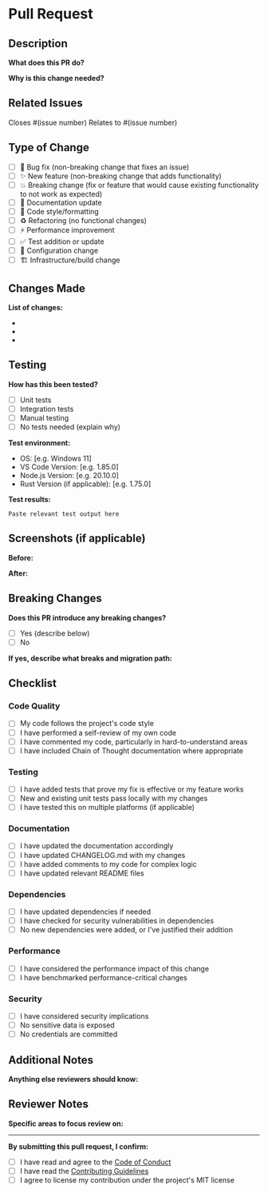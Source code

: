 # Pull Request

## Description

**What does this PR do?**


**Why is this change needed?**


## Related Issues

Closes #(issue number)
Relates to #(issue number)

## Type of Change

- [ ] 🐛 Bug fix (non-breaking change that fixes an issue)
- [ ] ✨ New feature (non-breaking change that adds functionality)
- [ ] 💥 Breaking change (fix or feature that would cause existing functionality to not work as expected)
- [ ] 📝 Documentation update
- [ ] 🎨 Code style/formatting
- [ ] ♻️ Refactoring (no functional changes)
- [ ] ⚡ Performance improvement
- [ ] ✅ Test addition or update
- [ ] 🔧 Configuration change
- [ ] 🏗️ Infrastructure/build change

## Changes Made

**List of changes:**

-
-
-

## Testing

**How has this been tested?**

- [ ] Unit tests
- [ ] Integration tests
- [ ] Manual testing
- [ ] No tests needed (explain why)

**Test environment:**
- OS: [e.g. Windows 11]
- VS Code Version: [e.g. 1.85.0]
- Node.js Version: [e.g. 20.10.0]
- Rust Version (if applicable): [e.g. 1.75.0]

**Test results:**
```
Paste relevant test output here
```

## Screenshots (if applicable)

**Before:**


**After:**


## Breaking Changes

**Does this PR introduce any breaking changes?**

- [ ] Yes (describe below)
- [ ] No

**If yes, describe what breaks and migration path:**


## Checklist

### Code Quality
- [ ] My code follows the project's code style
- [ ] I have performed a self-review of my own code
- [ ] I have commented my code, particularly in hard-to-understand areas
- [ ] I have included Chain of Thought documentation where appropriate

### Testing
- [ ] I have added tests that prove my fix is effective or my feature works
- [ ] New and existing unit tests pass locally with my changes
- [ ] I have tested this on multiple platforms (if applicable)

### Documentation
- [ ] I have updated the documentation accordingly
- [ ] I have updated CHANGELOG.md with my changes
- [ ] I have added comments to my code for complex logic
- [ ] I have updated relevant README files

### Dependencies
- [ ] I have updated dependencies if needed
- [ ] I have checked for security vulnerabilities in dependencies
- [ ] No new dependencies were added, or I've justified their addition

### Performance
- [ ] I have considered the performance impact of this change
- [ ] I have benchmarked performance-critical changes

### Security
- [ ] I have considered security implications
- [ ] No sensitive data is exposed
- [ ] No credentials are committed

## Additional Notes

**Anything else reviewers should know:**


## Reviewer Notes

**Specific areas to focus review on:**


---

**By submitting this pull request, I confirm:**
- [ ] I have read and agree to the [Code of Conduct](../CODE_OF_CONDUCT.md)
- [ ] I have read the [Contributing Guidelines](../CONTRIBUTING.md)
- [ ] I agree to license my contribution under the project's MIT license
